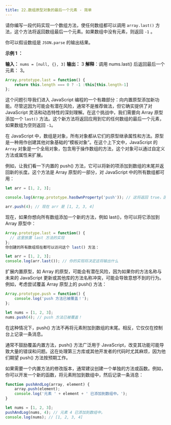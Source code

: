 ```yaml
---
title: 22.数组原型对象的最后一个元素 - 简单
---
```

请你编写一段代码实现一个数组方法，使任何数组都可以调用 `array.last()` 方法，这个方法将返回数组最后一个元素。如果数组中没有元素，则返回 `-1` 。

你可以假设数组是 `JSON.parse` 的输出结果。

**示例 1 ：**

**输入：** `nums = [null, {}, 3]`
**输出：** 3
**解释**：调用 nums.last() 后返回最后一个元素： 3。

```js
Array.prototype.last = function() {
    return this.length === 0 ? -1 :this[this.length-1]
};
```

这个问题引导我们进入 JavaScript 编程的一个有趣部分：向内置原型添加新功能。尽管这因为可能会有潜在风险，通常不是推荐做法，但它确实提供了对 JavaScript 灵活和动态特性的深刻理解。在这个挑战中，我们需要向 Array 原型添加一个 `last()` 方法。这个新方法将返回应用到它的任何数组的最后一个元素，如果数组为空则返回 `-1`。

在 JavaScript 中，数组是对象，所有对象都从它们的原型继承属性和方法。原型是一种用作创建其他对象基础的“模板对象”。在这个上下文中，JavaScript 的 `Array` 对象是一个全局对象，包含用于操作数组的方法，这个对象可以通过自定义方法或属性来扩展。

例如，让我们看一下内置的 push() 方法，它可以将新的项添加到数组的末尾并返回新的长度。这个方法是 Array 原型的一部分，对 JavaScript 中的所有数组都可用：

```js
let arr = [1, 2, 3];

console.log(Array.prototype.hasOwnProperty('push')); // 这将返回 true，因为数组有 push 方法

arr.push(4); // 现在 arr 是 [1, 2, 3, 4]
```
现在，如果你想向所有数组添加一个新的方法，例如 last()，你可以将它添加到 Array 原型中：

```js
Array.prototype.last = function() {
  // 这里放置 last 方法的实现
};
你创建的所有数组现在都可以访问这个 last() 方法：

let arr = [1, 2, 3];
console.log(arr.last()); // 你的实现将决定这将输出什么
```
扩展内置原型，如 Array 的原型，可能会有潜在风险，因为如果你的方法名称与未来的 JavaScript 更新或其他库的方法名称冲突，可能会导致意想不到的行为。例如，考虑尝试覆盖 Array 原型上的 push() 方法：

```js
Array.prototype.push = function() {
    console.log('push 方法已被覆盖！');
};

let nums = [1, 2, 3];
nums.push(4); // push 方法已被覆盖！
```
在这种情况下，push() 方法不再将元素附加到数组的末尾。相反，它仅仅在控制台上记录一条消息。

通常不鼓励覆盖内置方法，push() 方法广泛用于 JavaScript，改变其功能可能导致大量的错误和问题。这在处理第三方库或其他开发者的代码时尤其麻烦，因为他们期望 push() 方法按预期工作。

如果需要一个内置方法的修改版本，通常建议创建一个单独的方法或函数。例如，你可以开发一个新的函数，将元素附加到数组中，然后记录一条消息：

```js
function pushAndLog(array, element) {
    array.push(element);
    console.log('元素 ' + element + ' 已添加到数组中。');
}

let nums = [1, 2, 3];
pushAndLog(nums, 4); // 元素 4 已添加到数组中。
console.log(nums); // [1, 2, 3, 4]
```

